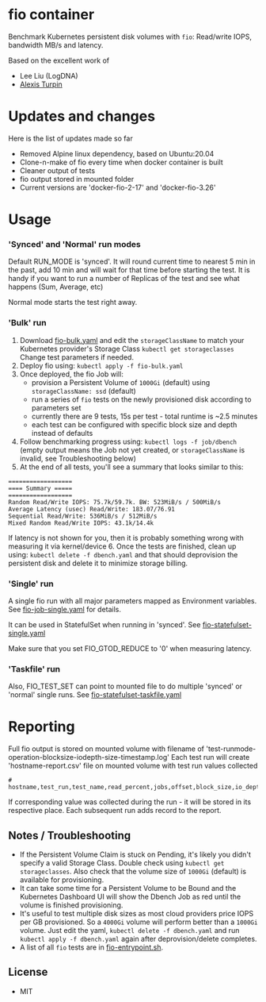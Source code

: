 # fio container
Benchmark Kubernetes persistent disk volumes with `fio`: Read/write IOPS, bandwidth MB/s and latency.

Based on the excellent work of
* Lee Liu (LogDNA)
* [Alexis Turpin](https://github.com/alexis-turpin)

# Updates and changes
Here is the list of updates made so far
 * Removed Alpine linux dependency, based on Ubuntu:20.04
 * Clone-n-make of fio every time when docker container is built
 * Cleaner output of tests
 * fio output stored in mounted folder
 * Current versions are 'docker-fio-2-17' and 'docker-fio-3.26'

# Usage

### 'Synced' and 'Normal' run modes
Default RUN\_MODE is 'synced'. It will round current time to nearest 5 min in the past, add 10 min and will wait for that time before starting the test.
It is handy if you want to run a number of Replicas of the test and see what happens (Sum, Average, etc)

Normal mode starts the test right away.

### 'Bulk' run
1. Download [fio-bulk.yaml](https://raw.githubusercontent.com/savex/benchmarks/master/fio-bulk.sh) and edit the `storageClassName` to match your Kubernetes provider's Storage Class `kubectl get storageclasses`
   Change test parameters if needed.
2. Deploy fio using: `kubectl apply -f fio-bulk.yaml`
3. Once deployed, the fio Job will:
    * provision a Persistent Volume of `1000Gi` (default) using `storageClassName: ssd` (default)
    * run a series of `fio` tests on the newly provisioned disk according to parameters set
    * currently there are 9 tests, 15s per test - total runtime is ~2.5 minutes
    * each test can be configured with specific block size and depth instead of defaults
4. Follow benchmarking progress using: `kubectl logs -f job/dbench` (empty output means the Job not yet created, or `storageClassName` is invalid, see Troubleshooting below)
5. At the end of all tests, you'll see a summary that looks similar to this:
```
==================
==== Summary =====
==================
Random Read/Write IOPS: 75.7k/59.7k. BW: 523MiB/s / 500MiB/s
Average Latency (usec) Read/Write: 183.07/76.91
Sequential Read/Write: 536MiB/s / 512MiB/s
Mixed Random Read/Write IOPS: 43.1k/14.4k
```
If latency is not shown for you, then it is probably something wrong with measuring it via kernel/device
6. Once the tests are finished, clean up using: `kubectl delete -f dbench.yaml` and that should deprovision the persistent disk and delete it to minimize storage billing.

### 'Single' run
A single fio run with all major parameters mapped as Environment variables.
See [fio-job-single.yaml](https://raw.githubusercontent.com/savex/benchmarks/master/fio-job-single.yaml) for details.

It can be used in StatefulSet when running in 'synced'. See [fio-statefulset-single.yaml](https://raw.githubusercontent.com/savex/benchmarks/master/fio-statefulset-single.yaml)

Make sure that you set FIO\_GTOD\_REDUCE to '0' when measuring latency.

### 'Taskfile' run

Also, FIO\_TEST\_SET can point to mounted file to do multiple 'synced' or 'normal' single runs.
See [fio-statefulset-taskfile.yaml](https://raw.githubusercontent.com/savex/benchmarks/master/fio-statefulset-taskfile.yaml)

# Reporting

Full fio output is stored on mounted volume with filename of 'test-runmode-operation-blocksize-iodepth-size-timestamp.log'
Each test run will create 'hostname-report.csv' file on mounted volume with test run values collected
```
# hostname,test_run,test_name,read_percent,jobs,offset,block_size,io_depth,size,iops,bw,latency
```
If corresponding value was collected during the run - it will be stored in its respective place. Each subsequent run adds record to the report.

## Notes / Troubleshooting

* If the Persistent Volume Claim is stuck on Pending, it's likely you didn't specify a valid Storage Class. Double check using `kubectl get storageclasses`. Also check that the volume size of `1000Gi` (default) is available for provisioning.
* It can take some time for a Persistent Volume to be Bound and the Kubernetes Dashboard UI will show the Dbench Job as red until the volume is finished provisioning.
* It's useful to test multiple disk sizes as most cloud providers price IOPS per GB provisioned. So a `4000Gi` volume will perform better than a `1000Gi` volume. Just edit the yaml, `kubectl delete -f dbench.yaml` and run `kubectl apply -f dbench.yaml` again after deprovision/delete completes.
* A list of all `fio` tests are in [fio-entrypoint.sh](https://github.com/savex13/benchmarks/blob/master/fio-entrypoint.sh).

## License

* MIT
